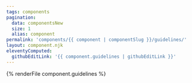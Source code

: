 ```yaml
---
tags: components
pagination:
  data: componentsNew
  size: 1
  alias: component
permalink: 'components/{{ component | componentSlug }}/guidelines/'
layout: component.njk
eleventyComputed:
  githubEditLink: '{{ component.guidelines | githubEditLink }}'
---
```


{% renderFile component.guidelines %}
